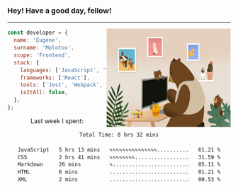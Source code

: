 ### Hey! Have a good day, fellow!
---
<img align='right' alt='GIF' vertical-align='center' src='./src/giphy.gif' width='280px' height='222px'/>

```javascript
const developer = {
  name: 'Eugene',
  surname: 'Molotov',
  scope: 'Frontend',
  stack: {
    languages: ['JavaScript', 'TypeScript'],
    frameworks: ['React'],
    tools: ['Jest', 'Webpack', 'Sass'],
    isItAll: false,
  },
};
```
<p align="center">
  Last week I spent:
</p>
<div align="center">
<!--START_SECTION:waka-->

```txt
Total Time: 8 hrs 32 mins

JavaScript   5 hrs 13 mins   ✎✎✎✎✎✎✎✎✎✎✎✎✎✎✎..........   61.21 %
CSS          2 hrs 41 mins   ✎✎✎✎✎✎✎✎.................   31.59 %
Markdown     26 mins         ✎........................   05.11 %
HTML         6 mins          .........................   01.21 %
XML          2 mins          .........................   00.53 %
```

<!--END_SECTION:waka-->

